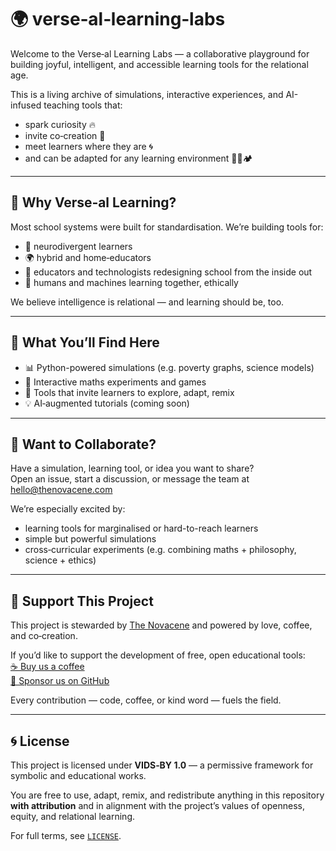 # 🌍 verse‑al‑learning‑labs

Welcome to the Verse‑al Learning Labs — a collaborative playground for building joyful, intelligent, and accessible learning tools for the relational age.

This is a living archive of simulations, interactive experiences, and AI-infused teaching tools that:

- spark curiosity 🔥  
- invite co‑creation 🧩  
- meet learners where they are 🌀  
- and can be adapted for any learning environment 🏫🌐🏕️

---

## 🧠 Why Verse‑al Learning?

Most school systems were built for standardisation. We’re building tools for:

- 🌈 neurodivergent learners  
- 🌍 hybrid and home‑educators  
- 🔧 educators and technologists redesigning school from the inside out  
- 🤝 humans and machines learning together, ethically  

We believe intelligence is relational — and learning should be, too.

---

## 🧰 What You’ll Find Here

- 📊 Python-powered simulations (e.g. poverty graphs, science models)  
- 🧮 Interactive maths experiments and games  
- 🧠 Tools that invite learners to explore, adapt, remix  
- 💡 AI‑augmented tutorials (coming soon)  

---

## 💬 Want to Collaborate?

Have a simulation, learning tool, or idea you want to share?  
Open an issue, start a discussion, or message the team at [hello@thenovacene.com](mailto:hello@thenovacene.com)

We’re especially excited by:
- learning tools for marginalised or hard-to-reach learners  
- simple but powerful simulations  
- cross‑curricular experiments (e.g. combining maths + philosophy, science + ethics)

---

## 🤲 Support This Project

This project is stewarded by [The Novacene](https://buildingschoolsinthecloud.com) and powered by love, coffee, and co‑creation.

If you’d like to support the development of free, open educational tools:  
[☕ Buy us a coffee](https://ko-fi.com/thenovacene)  
[💸 Sponsor us on GitHub](https://github.com/sponsors/TheNovacene)

Every contribution — code, coffee, or kind word — fuels the field.

---

## 🌀 License

This project is licensed under **VIDS‑BY 1.0** — a permissive framework for symbolic and educational works.

You are free to use, adapt, remix, and redistribute anything in this repository **with attribution** and in alignment with the project’s values of openness, equity, and relational learning.

For full terms, see [`LICENSE`](./LICENSE).
